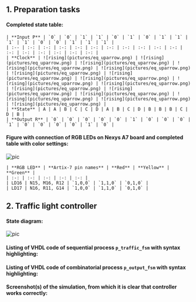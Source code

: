 ## 1. Preparation tasks

#### Completed state table:

```
| **Input P** | `0` | `0` | `1` | `1` | `0` | `1` | `0` | `1` | `1` | `1` | `1` | `0` | `0` | `1` | `1` | `1` |
| :-- | :-: | :-: | :-: | :-: | :-: | :-: | :-: | :-: | :-: | :-: | :-: | :-: | :-: | :-: | :-: | :-: |
| **Clock** | ![rising](pictures/eq_uparrow.png) | ![rising](pictures/eq_uparrow.png) | ![rising](pictures/eq_uparrow.png) | ![rising](pictures/eq_uparrow.png) | ![rising](pictures/eq_uparrow.png) | ![rising](pictures/eq_uparrow.png) | ![rising](pictures/eq_uparrow.png) | ![rising](pictures/eq_uparrow.png) | ![rising](pictures/eq_uparrow.png) | ![rising](pictures/eq_uparrow.png) | ![rising](pictures/eq_uparrow.png) | ![rising](pictures/eq_uparrow.png) | ![rising](pictures/eq_uparrow.png) | ![rising](pictures/eq_uparrow.png) | ![rising](pictures/eq_uparrow.png) | ![rising](pictures/eq_uparrow.png) |
| **State** | A | A | B | C | C | D | A | B | C | D | B | B | B | C | D | B |
| **Output R** | `0` | `0` | `0` | `0` | `0` | `1` | `0` | `0` | `0` | `1` | `0` | `0` | `0` | `0` | `1` | `0` |
```

#### Figure with connection of RGB LEDs on Nexys A7 board and completed table with color settings:

![pic]()

```
| **RGB LED** | **Artix-7 pin names** | **Red** | **Yellow** | **Green** |
| :-: | :-: | :-: | :-: | :-: |
| LD16 | N15, M16, R12 | `1,0,0` | `1,1,0` | `0,1,0` |
| LD17 | N16, R11, G14 | `1,0,0` | `1,1,0` | `0,1,0` |
```

## 2. Traffic light controller

#### State diagram:

![pic]()

#### Listing of VHDL code of sequential process `p_traffic_fsm` with syntax highlighting:

#### Listing of VHDL code of combinatorial process `p_output_fsm` with syntax highlighting:

#### Screenshot(s) of the simulation, from which it is clear that controller works correctly:

